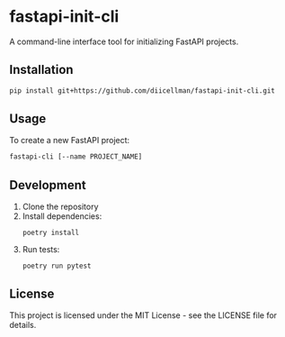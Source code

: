 # fastapi-init-cli
A command-line interface tool for initializing FastAPI projects.

## Installation

```bash
pip install git+https://github.com/diicellman/fastapi-init-cli.git
```

## Usage

To create a new FastAPI project:

```bash
fastapi-cli [--name PROJECT_NAME]
```

## Development

1. Clone the repository
2. Install dependencies:
   ```
   poetry install
   ```
3. Run tests:
   ```
   poetry run pytest
   ```

## License

This project is licensed under the MIT License - see the LICENSE file for details.